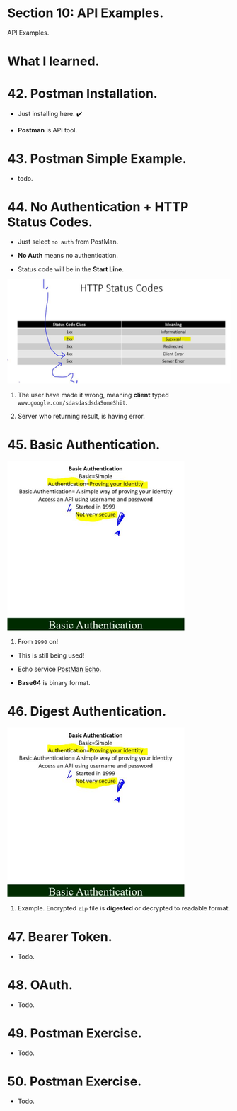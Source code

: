 # Section 10: API Examples.

API Examples.

# What I learned.

# 42. Postman Installation.

- Just installing here. ✔️

- **Postman** is API tool.

# 43. Postman Simple Example.

- todo.

# 44. No Authentication + HTTP Status Codes.

- Just select `no auth` from PostMan.

- **No Auth** means no authentication.

- Status code will be in the **Start Line**.

<img id="course material" src="httpStatusCodes.JPG" alt=" " width="600"/>

1. The user have made it wrong, meaning **client** typed `www.google.com/sdasdasdsdaSomeShit`.

2. Server who returning result, is having error. 

# 45. Basic Authentication.

<img id="course material" src="basicAuth.JPG" alt=" " width="400"/>

1. From `1990` on!

- This is still being used!

- Echo service [PostMan Echo](https://learning.postman.com/docs/developer/echo-api/#using-the-echo-api).

- **Base64** is binary format.

# 46. Digest Authentication.

<img id="course material" src="basicAuth.JPG" alt=" " width="400"/>

1. Example. Encrypted `zip` file is **digested** or decrypted to readable format.

# 47. Bearer Token.

- Todo.

# 48. OAuth.

- Todo.

# 49. Postman Exercise.

- Todo.

# 50. Postman Exercise.

- Todo.
